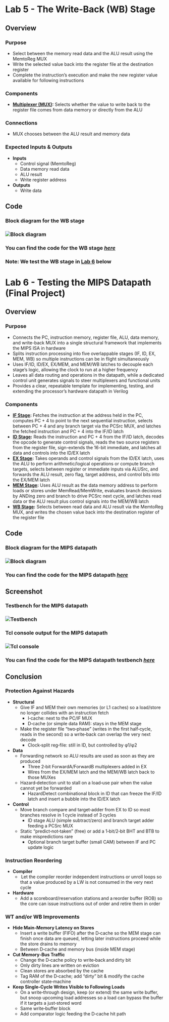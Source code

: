 # Lab 5 - The Write-Back (WB) Stage

## Overview
### Purpose
- Select between the memory read data and the ALU result using the MemtoReg MUX
- Write the selected value back into the register file at the destination register
- Complete the instruction’s execution and make the new register value available for following instructions
### Components
- [**Multiplexer (MUX)**](https://github.com/fctanglao/ComputerArchitectureLabs/blob/main/Labs%205%20%26%206/mux_2x1_32bit.v)**:** Selects whether the value to write back to the register file comes from data memory or directly from the ALU
### Connections
- MUX chooses between the ALU result and memory data
### Expected Inputs & Outputs
- **Inputs**
  - Control signal (MemtoReg)
  - Data memory read data
  - ALU result
  - Write register address
- **Outputs**
  - Write data

## Code
### Block diagram for the WB stage
### ![Block diagram](https://github.com/fctanglao/ComputerArchitectureLabs/blob/main/Labs%205%20%26%206/wb%20stage%20block%20diagram.png)
### You can find the code for the WB stage [*here*](https://github.com/fctanglao/ComputerArchitectureLabs/blob/main/Labs%205%20%26%206/wb_stage.v)

### Note: We test the WB stage in [Lab 6](#lab-6---testing-the-mips-datapath-final-project) below
# Lab 6 - Testing the MIPS Datapath (Final Project)

## Overview
### Purpose
- Connects the PC, instruction memory, register file, ALU, data memory, and write-back MUX into a single structural framework that implements the MIPS ISA in hardware
- Splits instruction processing into five overlappable stages (IF, ID, EX, MEM, WB) so multiple instructions can be in flight simultaneously
- Uses IF/ID, ID/EX, EX/MEM, and MEM/WB latches to decouple each stage’s logic, allowing the clock to run at a higher frequency
- Leaves all data routing and operations in the datapath, while a dedicated control unit generates signals to steer multiplexers and functional units
- Provides a clear, repeatable template for implementing, testing, and extending the processor’s hardware datapath in Verilog
### Components
- [**IF Stage**](https://github.com/fctanglao/ComputerArchitectureLabs/blob/main/Labs%205%20%26%206/if_stage.v)**:** Fetches the instruction at the address held in the PC, computes PC + 4 to point to the next sequential instruction, selects between PC + 4 and any branch target via the PCSrc MUX, and latches the fetched instruction and PC + 4 into the IF/ID latch
- [**ID Stage**](https://github.com/fctanglao/ComputerArchitectureLabs/blob/main/Labs%205%20%26%206/id_stage.v)**:** Reads the instruction and PC + 4 from the IF/ID latch, decodes the opcode to generate control signals, reads the two source registers from the register file, sign-extends the 16-bit immediate, and latches all data and controls into the ID/EX latch
- [**EX Stage**](https://github.com/fctanglao/ComputerArchitectureLabs/blob/main/Labs%205%20%26%206/ex_stage.v)**:** Takes operands and control signals from the ID/EX latch, uses the ALU to perform arithmetic/logical operations or compute branch targets, selects between register or immediate inputs via ALUSrc, and forwards the ALU result, zero flag, target address, and control bits into the EX/MEM latch
- [**MEM Stage**](https://github.com/fctanglao/ComputerArchitectureLabs/blob/main/Labs%205%20%26%206/mem_stage.v)**:** Uses ALU result as the data memory address to perform loads or stores under MemRead/MemWrite, evaluates branch decisions by ANDing zero and branch to drive PCSrc next cycle, and latches read data or the ALU result plus control signals into the MEM/WB latch
- [**WB Stage**](https://github.com/fctanglao/ComputerArchitectureLabs/blob/main/Labs%205%20%26%206/wb_stage.v)**:** Selects between read data and ALU result via the MemtoReg MUX, and writes the chosen value back into the destination register of the register file

## Code
### Block diagram for the MIPS datapath
### ![Block diagram](https://github.com/fctanglao/ComputerArchitectureLabs/blob/main/Labs%205%20%26%206/mips%20datapath%20block%20diagram.png)
### You can find the code for the MIPS datapath [*here*](https://github.com/fctanglao/ComputerArchitectureLabs/blob/main/Labs%205%20%26%206/mips_datapath.v)

## Screenshot
### Testbench for the MIPS datapath
### ![Testbench](https://github.com/fctanglao/ComputerArchitectureLabs/blob/main/Labs%205%20%26%206/mips%20datapath%20testbench.png)
### Tcl console output for the MIPS datapath
### ![Tcl console](https://github.com/fctanglao/ComputerArchitectureLabs/blob/main/Labs%205%20%26%206/mips%20datapath%20tcl%20console%20output.png)
### You can find the code for the MIPS datapath testbench [*here*](https://github.com/fctanglao/ComputerArchitectureLabs/blob/main/Labs%205%20%26%206/mips_datapath_tb.v)

## Conclusion
### Protection Against Hazards
- **Structural**
  - Give IF and MEM their own memories (or L1 caches) so a load/store no longer collides with an instruction fetch
    - I‑cache: next to the PC/IF MUX
    - D‑cache (or simple data RAM): stays in the MEM stage
  - Make the register file “two‑phase” (writes in the first half‑cycle, reads in the second) so a write‑back can overlap the very next decode
    - Clock‑split reg‑file: still in ID, but controlled by φ1/φ2
- **Data**
  - Forwarding network so ALU results are used as soon as they are produced
    - Three 2‑bit ForwardA/ForwardB multiplexers added in EX
    - Wires from the EX/MEM latch and the MEM/WB latch back to those MUXes
  - Hazard‑detection unit to stall on a load‑use pair when the value cannot yet be forwarded
    - HazardDetect combinational block in ID that can freeze the IF/ID latch and insert a bubble into the ID/EX latch
- **Control**
    - Move branch compare and target‑adder from EX to ID so most branches resolve in 1 cycle instead of 3 cycles
      - ID stage ALU (simple subtract/zero) and branch target adder feeding a PCSrc MUX
    - Static “predict‑not‑taken” (free) or add a 1‑bit/2‑bit BHT and BTB to make mispredictions rare
      - Optional branch target buffer (small CAM) between IF and PC update logic
### Instruction Reordering
- **Compiler**
  -  Let the compiler reorder independent instructions or unroll loops so that a value produced by a LW is not consumed in the very next cycle
- **Hardware**
  -  Add a scoreboard/reservation stations and a reorder buffer (ROB) so the core can issue instructions out of order and retire them in order
### WT and/or WB Improvements
- **Hide Main‑Memory Latency on Stores**
  - Insert a write buffer (FIFO) after the D‑cache so the MEM stage can finish once data are queued, letting later instructions proceed while the store drains to memory
  - Between D‑cache and memory bus (inside MEM stage)
- **Cut Memory‑Bus Traffic**
  - Change the D‑cache policy to write‑back and dirty bit
  - Only dirty lines are written on eviction
  - Clean stores are absorbed by the cache
  - Tag RAM of the D‑cache; add “dirty” bit & modify the cache controller state‑machine
- **Keep Single‑Cycle Writes Visible to Following Loads**
  - On a write‑through design, keep (or extend) the same write buffer, but snoop upcoming load addresses so a load can bypass the buffer if it targets a just‑stored word
  - Same write‑buffer block
  - Add comparator logic feeding the D‑cache hit path
